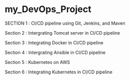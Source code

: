 # my_DevOps_Project

SECTION 1 :
CI/CD pipeline using Git, Jenkins, and Maven

Section 2 :
Intergrating Tomcat server in CI/CD pipeline

Section 3 :
Integrating Docker in CI/CD pipeline

Section 4 :
Intergrating Ansible in CI/CD pipeline

Section 5 :
Kubernetes on AWS

Section 6 :
Integrating Kubernetes in CI/CD pipeline
